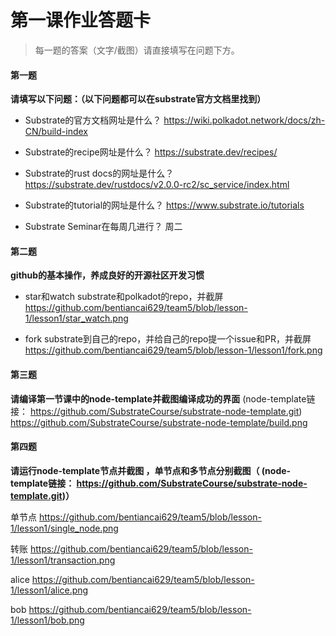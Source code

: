 # 第一课作业答题卡

> 每一题的答案（文字/截图）请直接填写在问题下方。

#### 第一题

**请填写以下问题：（以下问题都可以在substrate官方文档里找到）**

- Substrate的官方文档网址是什么？
https://wiki.polkadot.network/docs/zh-CN/build-index

- Substrate的recipe网址是什么？
https://substrate.dev/recipes/
  

- Substrate的rust docs的网址是什么？
https://substrate.dev/rustdocs/v2.0.0-rc2/sc_service/index.html

- Substrate的tutorial的网址是什么？
https://www.substrate.io/tutorials
  
- Substrate Seminar在每周几进行？
周二




#### 第二题

**github的基本操作，养成良好的开源社区开发习惯**

- star和watch substrate和polkadot的repo，并截屏
https://github.com/bentiancai629/team5/blob/lesson-1/lesson1/star_watch.png
  

- fork substrate到自己的repo，并给自己的repo提一个issue和PR，并截屏
https://github.com/bentiancai629/team5/blob/lesson-1/lesson1/fork.png



#### 第三题

**请编译第一节课中的node-template并截图编译成功的界面** (node-template链接： https://github.com/SubstrateCourse/substrate-node-template.git)
https://github.com/SubstrateCourse/substrate-node-template/build.png


#### 第四题

**请运行node-template节点并截图 ，单节点和多节点分别截图（ (node-template链接： https://github.com/SubstrateCourse/substrate-node-template.git)）**

单节点
https://github.com/bentiancai629/team5/blob/lesson-1/lesson1/single_node.png

转账
https://github.com/bentiancai629/team5/blob/lesson-1/lesson1/transaction.png

alice
https://github.com/bentiancai629/team5/blob/lesson-1/lesson1/alice.png

bob
https://github.com/bentiancai629/team5/blob/lesson-1/lesson1/bob.png
